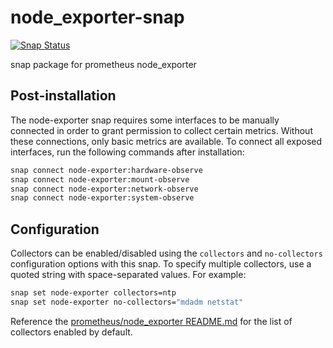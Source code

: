 # node_exporter-snap

[![Snap Status](https://build.snapcraft.io/badge/guilhem/node_exporter-snap.svg)](https://build.snapcraft.io/user/guilhem/node_exporter-snap)

snap package for prometheus node_exporter

## Post-installation

The node-exporter snap requires some interfaces to be manually connected in order to grant permission to collect certain metrics. Without these connections, only basic metrics are available. To connect all exposed interfaces, run the following commands after installation:

```bash
snap connect node-exporter:hardware-observe
snap connect node-exporter:mount-observe
snap connect node-exporter:network-observe
snap connect node-exporter:system-observe
```

## Configuration

Collectors can be enabled/disabled using the `collectors` and `no-collectors` configuration options with this snap. To specify multiple collectors, use a quoted string with space-separated values. For example:

```bash
snap set node-exporter collectors=ntp
snap set node-exporter no-collectors="mdadm netstat"
```

Reference the [prometheus/node_exporter README.md](https://github.com/prometheus/node_exporter/blob/master/README.md#collectors) for the list of collectors enabled by default.
